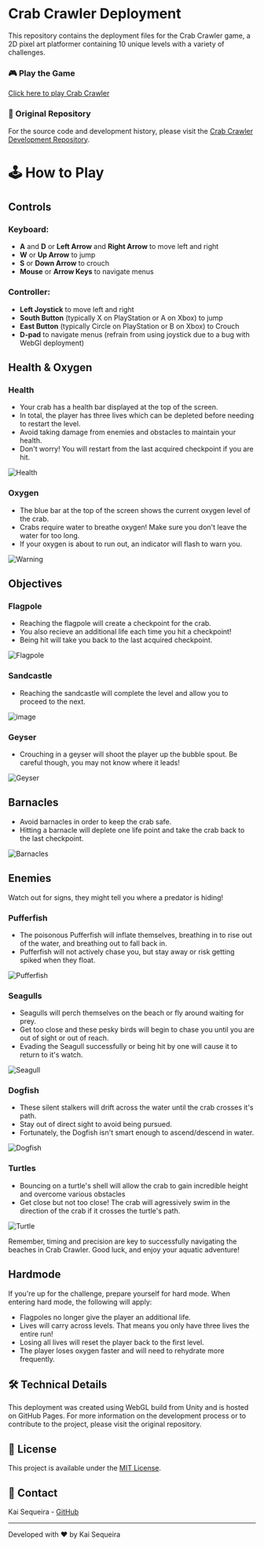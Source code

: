 # Crab Crawler Deployment

This repository contains the deployment files for the Crab Crawler game, a 2D pixel art platformer containing 10 unique levels with a variety of challenges.

### 🎮 Play the Game

[Click here to play Crab Crawler](https://kaisequeira.github.io/Crabcrawler-Deployment/)

### 📁 Original Repository

For the source code and development history, please visit the [Crab Crawler Development Repository](https://github.com/kaisequeira/CrabCrawler).

# 🕹️ How to Play

## Controls

### Keyboard:
- **A** and **D** or **Left Arrow** and **Right Arrow** to move left and right
- **W** or **Up Arrow** to jump
- **S** or **Down Arrow** to crouch
- **Mouse** or **Arrow Keys** to navigate menus 

### Controller:
- **Left Joystick** to move left and right
- **South Button** (typically X on PlayStation or A on Xbox) to jump
- **East Button** (typically Circle on PlayStation or B on Xbox) to Crouch
- **D-pad** to navigate menus (refrain from using joystick due to a bug with WebGl deployment)

## Health & Oxygen

### Health

- Your crab has a health bar displayed at the top of the screen.
- In total, the player has three lives which can be depleted before needing to restart the level.
- Avoid taking damage from enemies and obstacles to maintain your health.
- Don't worry! You will restart from the last acquired checkpoint if you are hit. 

![Health](https://github.com/user-attachments/assets/3d0d5e71-7b42-41f2-9223-c9f10dc8e631)

### Oxygen

- The blue bar at the top of the screen shows the current oxygen level of the crab.
- Crabs require water to breathe oxygen! Make sure you don't leave the water for too long.
- If your oxygen is about to run out, an indicator will flash to warn you.

![Warning](https://github.com/user-attachments/assets/29e2e131-f62d-4dd4-8ee3-e955443c8e3f)

## Objectives

### Flagpole
- Reaching the flagpole will create a checkpoint for the crab.
- You also recieve an additional life each time you hit a checkpoint!
- Being hit will take you back to the last acquired checkpoint.

![Flagpole](https://github.com/user-attachments/assets/8a6b95de-6b08-4f9b-aab1-68d232fa7992)

### Sandcastle
- Reaching the sandcastle will complete the level and allow you to proceed to the next.

![image](https://github.com/user-attachments/assets/e5265906-7d9f-4a71-9d9d-acafdada440a)

### Geyser
- Crouching in a geyser will shoot the player up the bubble spout. Be careful though, you may not know where it leads!

![Geyser](https://github.com/user-attachments/assets/26917a42-f0fd-4d67-90a9-3582949cfaa6)

## Barnacles
- Avoid barnacles in order to keep the crab safe.
- Hitting a barnacle will deplete one life point and take the crab back to the last checkpoint.

![Barnacles](https://github.com/user-attachments/assets/70c14c80-888e-43df-8760-4a59667034d8)

## Enemies
Watch out for signs, they might tell you where a predator is hiding!

### Pufferfish
- The poisonous Pufferfish will inflate themselves, breathing in to rise out of the water, and breathing out to fall back in.
- Pufferfish will not actively chase you, but stay away or risk getting spiked when they float.

![Pufferfish](https://github.com/user-attachments/assets/83e7f1cb-1224-4b8a-92ca-7d8f9276c666)

### Seagulls
- Seagulls will perch themselves on the beach or fly around waiting for prey.
- Get too close and these pesky birds will begin to chase you until you are out of sight or out of reach.
- Evading the Seagull successfully or being hit by one will cause it to return to it's watch.

![Seagull](https://github.com/user-attachments/assets/a6dfcfda-f685-4b16-98a6-41155dfdaa68)

### Dogfish
- These silent stalkers will drift across the water until the crab crosses it's path.
- Stay out of direct sight to avoid being pursued.
- Fortunately, the Dogfish isn't smart enough to ascend/descend in water.

![Dogfish](https://github.com/user-attachments/assets/26bb1e38-7ed7-4f53-b14f-c3a7d582a300)

### Turtles
- Bouncing on a turtle's shell will allow the crab to gain incredible height and overcome various obstacles
- Get close but not too close! The crab will agressively swim in the direction of the crab if it crosses the turtle's path.

![Turtle](https://github.com/user-attachments/assets/792f41cc-eef8-426b-81ac-85649d0be421)

Remember, timing and precision are key to successfully navigating the beaches in Crab Crawler. Good luck, and enjoy your aquatic adventure!

## Hardmode
If you're up for the challenge, prepare yourself for hard mode. When entering hard mode, the following will apply:
- Flagpoles no longer give the player an additional life.
- Lives will carry across levels. That means you only have three lives the entire run!
- Losing all lives will reset the player back to the first level.
- The player loses oxygen faster and will need to rehydrate more frequently.

## 🛠️ Technical Details

This deployment was created using WebGL build from Unity and is hosted on GitHub Pages. For more information on the development process or to contribute to the project, please visit the original repository.

## 📝 License

This project is available under the [MIT License](LICENSE).

## 🤝 Contact

Kai Sequeira - [GitHub](https://github.com/kaisequeira)

---

Developed with ❤️ by Kai Sequeira

